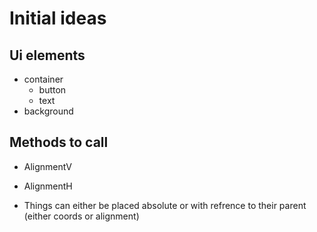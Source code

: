 # Initial ideas

## Ui elements
- container
    - button
    - text
- background

## Methods to call
- AlignmentV
- AlignmentH


- Things can either be placed absolute or with refrence to their parent (either coords or alignment)